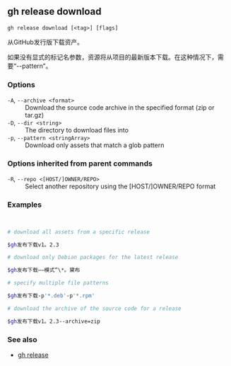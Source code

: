 

## gh release download

```
gh release download [<tag>] [flags]
```

从GitHub发行版下载资产。

如果没有显式的标记名参数，资源将从项目的最新版本下载。在这种情况下，需要“--pattern”。

### Options

<dl class="flags">
	<dt><code>-A</code>, <code>--archive &lt;format&gt;</code></dt>
	<dd>Download the source code archive in the specified format (zip or tar.gz)</dd>

<dt><code>-D</code>, <code>--dir &lt;string&gt;</code></dt>
<dd>The directory to download files into</dd>

<dt><code>-p</code>, <code>--pattern &lt;stringArray&gt;</code></dt>
<dd>Download only assets that match a glob pattern</dd>

</dl>

### Options inherited from parent commands

<dl class="flags">
	<dt><code>-R</code>, <code>--repo &lt;[HOST/]OWNER/REPO&gt;</code></dt>
	<dd>Select another repository using the [HOST/]OWNER/REPO format</dd>
</dl>

### Examples

```bash


# download all assets from a specific release

$gh发布下载v1。2.3

# download only Debian packages for the latest release

$gh发布下载——模式“\*。黛布

# specify multiple file patterns

$gh发布下载-p'*.deb'-p'*.rpm'

# download the archive of the source code for a release

$gh发布下载v1。2.3--archive=zip
```


### See also

-   [gh release](./gh_release)
